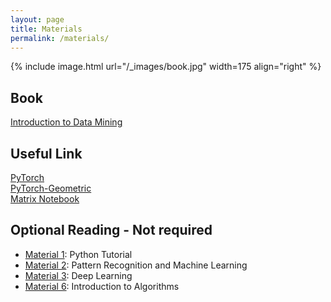 ```yaml
---
layout: page
title: Materials
permalink: /materials/
---
```


{% include image.html url="/_images/book.jpg" width=175 align="right" %}

## Book

[Introduction to Data Mining](https://www.ceom.ou.edu/media/docs/upload/Pang-Ning_Tan_Michael_Steinbach_Vipin_Kumar_-_Introduction_to_Data_Mining-Pe_NRDK4fi.pdf)

## Useful Link
[PyTorch](https://pytorch.org/)
<br>
[PyTorch-Geometric](https://pytorch-geometric.readthedocs.io/en/latest/)
<br>
[Matrix Notebook](https://www.math.uwaterloo.ca/~hwolkowi/matrixcookbook.pdf)

## Optional Reading - Not required

* [Material 1](https://bugs.python.org/file47781/Tutorial_EDIT.pdf): Python Tutorial
* [Material 2](https://github.com/peteflorence/MachineLearning6.867/blob/master/Bishop/Bishop%20-%20Pattern%20Recognition%20and%20Machine%20Learning.pdf): Pattern Recognition and Machine Learning
* [Material 3](https://www.deeplearningbook.org/): Deep Learning 
* [Material 6](https://dl.ebooksworld.ir/books/Introduction.to.Algorithms.4th.Leiserson.Stein.Rivest.Cormen.MIT.Press.9780262046305.EBooksWorld.ir.pdf): Introduction to Algorithms 
